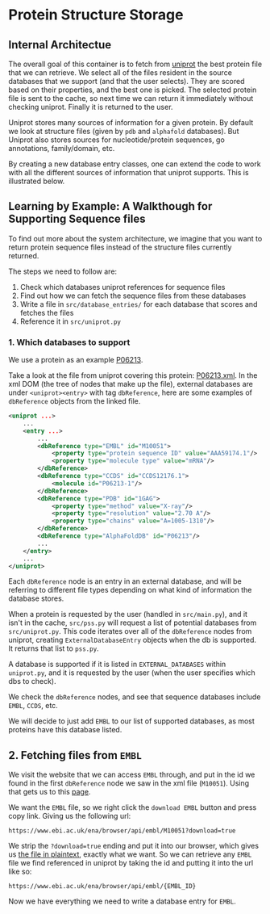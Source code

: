 # Protein Structure Storage 

## Internal Architectue

The overall goal of this container is to fetch from [uniprot](https://www.uniprot.org/) 
the best protein file that we can retrieve.
We select all of the files resident in the source databases that we support 
(and that the user selects). 
They are scored based on their properties, and the best one is picked. 
The selected protein file is sent to the cache, so next time we can return it
immediately without checking uniprot. Finally it is returned to the user.

Uniprot stores many sources of information for a given protein.
By default we look at structure files (given by `pdb` and `alphafold` databases).
But Uniprot also stores sources for nucleotide/protein sequences,
go annotations, family/domain, etc.

By creating a new database entry classes, one can extend the code to work with all the
different sources of information that uniprot supports. This is illustrated below.


## Learning by Example: A Walkthough for Supporting Sequence files

To find out more about the system architecture, we imagine that you want to return protein sequence files instead of the structure files currently returned.

The steps we need to follow are:

1. Check which databases uniprot references for sequence files
2. Find out how we can fetch the sequence files from these databases
3. Write a file in `src/database_entries/` for each database that scores and fetches the files
4. Reference it in `src/uniprot.py`


### 1. Which databases to support

We use a protein as an example [P06213](https://www.uniprot.org/uniprotkb/P06213/entry).

Take a look at the file from uniprot covering this protein:
[P06213.xml](https://rest.uniprot.org/uniprotkb/P06213.xml).
In the xml DOM (the tree of nodes that make up the file),
external databases are under `<uniprot><entry>` with tag `dbReference`, 
here are some examples of `dbReference` objects from the linked file.

```xml
<uniprot ...>
	...
	<entry ...>
		...
		<dbReference type="EMBL" id="M10051">
			<property type="protein sequence ID" value="AAA59174.1"/>
			<property type="molecule type" value="mRNA"/>
		</dbReference>
		<dbReference type="CCDS" id="CCDS12176.1">
			<molecule id="P06213-1"/>
		</dbReference>
		<dbReference type="PDB" id="1GAG">
			<property type="method" value="X-ray"/>
			<property type="resolution" value="2.70 A"/>
			<property type="chains" value="A=1005-1310"/>
		</dbReference>
		<dbReference type="AlphaFoldDB" id="P06213"/>
		...
	</entry>
	...
</uniprot>
```

Each `dbReference` node is an entry in an external database, 
and will be referring to different file types depending on what kind of information 
the database stores.

When a protein is requested by the user (handled in `src/main.py`), and it isn't in the cache, 
`src/pss.py` will request a list of potential databases from `src/uniprot.py`.
This code iterates over all of the `dbReference` nodes from uniprot,
creating `ExternalDatabaseEntry` objects when the db is supported.
It returns that list to `pss.py`.

A database is supported if it is listed in `EXTERNAL_DATABASES` within `uniprot.py`,
and it is requested by the user (when the user specifies which dbs to check). 

We check the `dbReference` nodes, and see that sequence databases include `EMBL`, `CCDS`, etc.

We will decide to just add `EMBL` to our list of supported databases, as most proteins have this
database listed.

## 2. Fetching files from `EMBL`

We visit the website that we can access `EMBL` through, and put in the id we found
in the first `dbReference` node we saw in the xml file (`M10051`). 
Using that gets us to this [page](https://www.ebi.ac.uk/ena/browser/view/M10051).

We want the `EMBL` file, so we right click the `download EMBL` button and press copy link.
Giving us the following url:

```
https://www.ebi.ac.uk/ena/browser/api/embl/M10051?download=true
```

We strip the `?download=true` ending and put it into our browser, which gives us [the file
in plaintext](https://www.ebi.ac.uk/ena/browser/api/embl/M10051.1), exactly what we want.
So we can retrieve any `EMBL` file we find referenced in uniprot by taking the
id and putting it into the url like so:

```
https://www.ebi.ac.uk/ena/browser/api/embl/{EMBL_ID}
```

Now we have everything we need to write a database entry for `EMBL`.
